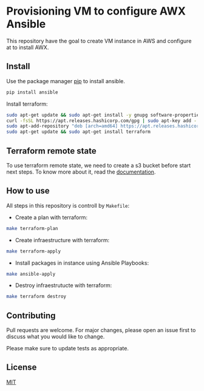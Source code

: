 # Provisioning VM to configure AWX Ansible

This repository have the goal to create VM instance in AWS and configure at to install AWX.


## Install

Use the package manager [pip](https://pip.pypa.io/en/stable/) to install ansible.

```bash
pip install ansible
```

Install terraform:
```bash
sudo apt-get update && sudo apt-get install -y gnupg software-properties-common curl
curl -fsSL https://apt.releases.hashicorp.com/gpg | sudo apt-key add -
sudo apt-add-repository "deb [arch=amd64] https://apt.releases.hashicorp.com $(lsb_release -cs) main"
sudo apt-get update && sudo apt-get install terraform
```

## Terraform remote state
To use terraform remote state, we need to create a s3 bucket before start next steps. To know more about it, read the [documentation](https://www.terraform.io/docs/language/settings/backends/s3.html).

## How to use
All steps in this repository is controll by `Makefile`:
- Create a plan with terraform:
```bash
make terraform-plan
```
- Create infraestructure with terraform:
```bash
make terraform-apply
```
- Install packages in instance using Ansible Playbooks:
```bash
make ansible-apply
```
- Destroy infraestrutucte with terraform:
```bash
make terraform destroy
```

## Contributing
Pull requests are welcome. For major changes, please open an issue first to discuss what you would like to change.

Please make sure to update tests as appropriate.

## License
[MIT](https://choosealicense.com/licenses/mit/)